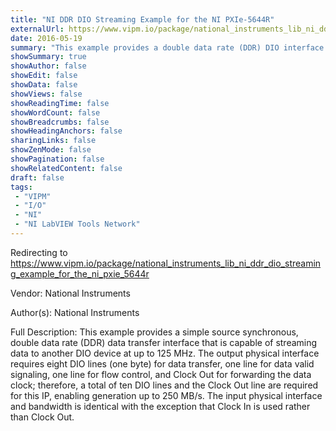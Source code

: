 ```yaml
---
title: "NI DDR DIO Streaming Example for the NI PXIe-5644R"
externalUrl: https://www.vipm.io/package/national_instruments_lib_ni_ddr_dio_streaming_example_for_the_ni_pxie_5644r
date: 2016-05-19
summary: "This example provides a double data rate (DDR) DIO interface using the front-panel VHDCI connector on the VST, capable of rates up to 125 MHz, or 250 MB/s, bi-directional. It is useful for high-bandwidth, low-latency data exchange with other devices."
showSummary: true
showAuthor: false
showEdit: false
showData: false
showViews: false
showReadingTime: false
showWordCount: false
showBreadcrumbs: false
showHeadingAnchors: false
sharingLinks: false
showZenMode: false
showPagination: false
showRelatedContent: false
draft: false
tags:
 - "VIPM"
 - "I/O"
 - "NI"
 - "NI LabVIEW Tools Network"
---
```


Redirecting to https://www.vipm.io/package/national_instruments_lib_ni_ddr_dio_streaming_example_for_the_ni_pxie_5644r

Vendor: National Instruments

Author(s): National Instruments
 
Full Description:
This example provides a simple source synchronous, double data rate (DDR) data transfer interface that is capable of streaming data to another DIO device at up to 125 MHz. The output physical interface requires eight DIO lines (one byte) for data transfer, one line for data valid signaling, one line for flow control, and Clock Out for forwarding the data clock; therefore, a total of ten DIO lines and the Clock Out line are required for this IP, enabling generation up to 250 MB/s. The input physical interface and bandwidth is identical with the exception that Clock In is used rather than Clock Out.
